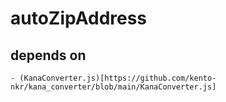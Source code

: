 # autoZipAddress

## depends on 
    - (KanaConverter.js)[https://github.com/kento-nkr/kana_converter/blob/main/KanaConverter.js]